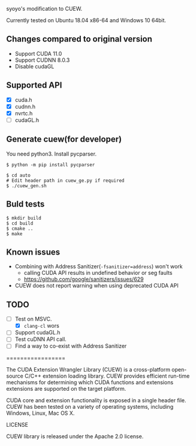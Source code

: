 syoyo's modification to CUEW.

Currently tested on Ubuntu 18.04 x86-64 and Windows 10 64bit.

## Changes compared to original version

* Support CUDA 11.0
* Support CUDNN 8.0.3
* Disable cudaGL

## Supported API

* [x] cuda.h
* [x] cudnn.h
* [x] nvrtc.h
* [ ] cudaGL.h

## Generate cuew(for developer)

You need python3.
Install pycparser.

```
$ python -m pip install pycparser
```

```
$ cd auto
# Edit header path in cuew_ge.py if required
$ ./cuew_gen.sh
```

## Buld tests

```
$ mkdir build
$ cd build
$ cmake ..
$ make
```

## Known issues

* Combining with Address Sanitizer(`-fsanitizer=address`) won't work
  * calling CUDA API results in undefined behavior or seg faults
  * https://github.com/google/sanitizers/issues/629
* CUEW does not report warning when using deprecated CUDA API

## TODO

* [ ] Test on MSVC.
  * [x] `clang-cl` wors
* [ ] Support cudaGL.h
* [ ] Test cuDNN API call.
* [ ] Find a way to co-exist with Address Sanitizer

=================

The CUDA Extension Wrangler Library (CUEW) is a cross-platform open-source
C/C++ extension loading library. CUEW provides efficient run-time mechanisms
for determining which CUDA functions and extensions extensions are supported
on the target platform.

CUDA core and extension functionality is exposed in a single header file.
CUEW has been tested on a variety of operating systems, including Windows,
Linux, Mac OS X.

LICENSE

CUEW library is released under the Apache 2.0 license.

